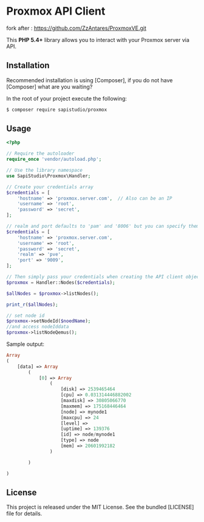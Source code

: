 Proxmox API Client
====================
fork after : https://github.com/ZzAntares/ProxmoxVE.git

This **PHP 5.4+** library allows you to interact with your Proxmox server via API.

Installation
------------

Recommended installation is using [Composer], if you do not have [Composer] what are you waiting?

In the root of your project execute the following:

```sh
$ composer require sapistudio/proxmox
```


Usage
-----

```php
<?php

// Require the autoloader
require_once 'vendor/autoload.php';

// Use the library namespace
use SapiStudio\Proxmox\Handler;

// Create your credentials array
$credentials = [
    'hostname' => 'proxmox.server.com',  // Also can be an IP
    'username' => 'root',
    'password' => 'secret',
];

// realm and port defaults to 'pam' and '8006' but you can specify them like so
$credentials = [
    'hostname' => 'proxmox.server.com',
    'username' => 'root',
    'password' => 'secret',
    'realm' => 'pve',
    'port' => '9009',
];

// Then simply pass your credentials when creating the API client object.
$proxmox = Handler::Nodes($credentials);

$allNodes = $proxmox->listNodes();

print_r($allNodes);

// set node id
$proxmox->setNodeId($noedName);
//and access nodeIddata
$proxmox->listNodeQemus();

```


Sample output:

```php
Array
(
    [data] => Array
        (
            [0] => Array
                (
                    [disk] => 2539465464
                    [cpu] => 0.031314446882002
                    [maxdisk] => 30805066770
                    [maxmem] => 175168446464
                    [node] => mynode1
                    [maxcpu] => 24
                    [level] =>
                    [uptime] => 139376
                    [id] => node/mynode1
                    [type] => node
                    [mem] => 20601992182
                )

        )

)
```

License
-------

This project is released under the MIT License. See the bundled [LICENSE] file for details.
